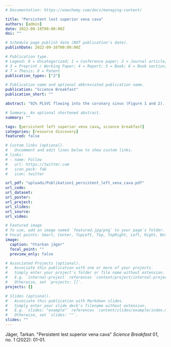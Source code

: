 ```yaml
---
# Documentation: https://wowchemy.com/docs/managing-content/

title: "Persistent lest superior vena cava"
authors: [admin]
date: 2022-09-18T00:00:00Z
doi: ""

# Schedule page publish date (NOT publication's date).
publishDate: 2022-09-16T00:00:00Z

# Publication type.
# Legend: 0 = Uncategorized; 1 = Conference paper; 2 = Journal article;
# 3 = Preprint / Working Paper; 4 = Report; 5 = Book; 6 = Book section;
# 7 = Thesis; 8 = Patent
publication_types: ["2"]

# Publication name and optional abbreviated publication name.
publication: "Science Breakfast"
publication_short: ""

abstract: "92% PLSVC flowing into the coronary sinus (Figure 1 and 2). 25% Existence of an „innominate vein” between PLSVC and right superior vena cava. 8% PLSVC flowing into the left atrium. 0.1% PLSVC with absent right superior vena cava. "

# Summary. An optional shortened abstract.
summary: ""

tags: [persistent left superior vena cava, science breakfast]
categories: [resource discovery]
featured: false

# Custom links (optional).
#   Uncomment and edit lines below to show custom links.
# links:
# - name: Follow
#   url: https://twitter.com
#   icon_pack: fab
#   icon: twitter

url_pdf: "uploads/Publikation1_persistent_left_vena_cava.pdf"
url_code:
url_dataset:
url_poster:
url_project:
url_slides:
url_source:
url_video:

# Featured image
# To use, add an image named `featured.jpg/png` to your page's folder. 
# Focal points: Smart, Center, TopLeft, Top, TopRight, Left, Right, BottomLeft, Bottom, BottomRight.
image:
  caption: "©tarkan jäger"
  focal_point: ""
  preview_only: false

# Associated Projects (optional).
#   Associate this publication with one or more of your projects.
#   Simply enter your project's folder or file name without extension.
#   E.g. `internal-project` references `content/project/internal-project/index.md`.
#   Otherwise, set `projects: []`.
projects: []

# Slides (optional).
#   Associate this publication with Markdown slides.
#   Simply enter your slide deck's filename without extension.
#   E.g. `slides: "example"` references `content/slides/example/index.md`.
#   Otherwise, set `slides: ""`.
slides: ""
---
```



Jäger, Tarkan. "Persistent lest superior vena cava" _Science Breakfast_ 01, no. 1 (2022): 01-01.